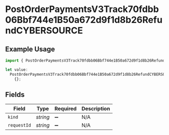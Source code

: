 # PostOrderPaymentsV3Track70fdbb06Bbf744e1B50a672d9f1d8b26RefundCYBERSOURCE

## Example Usage

```typescript
import { PostOrderPaymentsV3Track70fdbb06Bbf744e1B50a672d9f1d8b26RefundCYBERSOURCE } from "@dhaba/safepay-ts/models/operations";

let value:
  PostOrderPaymentsV3Track70fdbb06Bbf744e1B50a672d9f1d8b26RefundCYBERSOURCE =
    {};
```

## Fields

| Field              | Type               | Required           | Description        |
| ------------------ | ------------------ | ------------------ | ------------------ |
| `kind`             | *string*           | :heavy_minus_sign: | N/A                |
| `requestId`        | *string*           | :heavy_minus_sign: | N/A                |